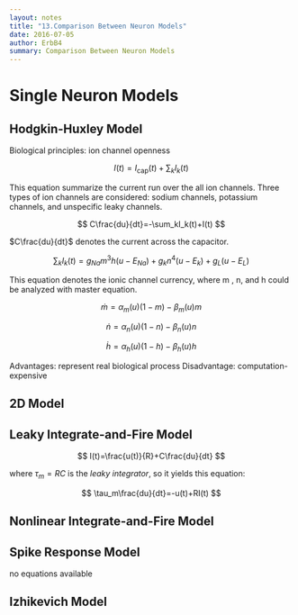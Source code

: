 ```yaml
---
layout: notes
title: "13.Comparison Between Neuron Models"
date: 2016-07-05
author: ErbB4
summary: Comparison Between Neuron Models
---
```


Single Neuron Models
===================

Hodgkin-Huxley Model
-------------

Biological principles: ion channel openness

$$
I(t)= I_\mathrm{cap}(t)+\sum_{k}I_k(t)
$$

This equation summarize the current run over the all ion channels. Three types of ion channels are considered: sodium channels, potassium channels, and unspecific leaky channels.

$$
C\frac{du}{dt}=-\sum_kI_k(t)+I(t)
$$

$C\frac{du}{dt}$ denotes the current across the capacitor.

$$
\sum_kI_k(t) = g_{Na}m^3h(u-E_{Na})+g_kn^4(u-E_k)+g_L(u-E_L)
$$

This equation denotes the ionic channel currency, where m , n, and h could be analyzed with master equation.

$$
\dot m= \alpha_m(u)(1-m)-\beta_m(u)m
$$

$$
\dot n= \alpha_n(u)(1-n)-\beta_n(u)n
$$

$$
\dot h= \alpha_h(u)(1-h)-\beta_h(u)h
$$

Advantages: represent real biological process
Disadvantage: computation-expensive

2D Model
-------------


Leaky Integrate-and-Fire Model
-------------

$$
I(t)=\frac{u(t)}{R}+C\frac{du}{dt}
$$

where $\tau_m=RC$ is the *leaky integrator*,
so it yields this equation:

$$
\tau_m\frac{du}{dt}=-u(t)+RI(t)
$$

Nonlinear Integrate-and-Fire Model
-------------

Spike Response Model
-------------

no equations available

Izhikevich Model
-------------
